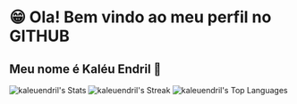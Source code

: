 # 😁 Ola! Bem vindo ao meu perfil no GITHUB
## Meu nome é Kaléu Endril 🤝
![kaleuendril's Stats](https://github-readme-stats.vercel.app/api?username=kaleuendril&theme=darcula&show_icons=true&hide_border=false&count_private=true)
![kaleuendril's Streak](https://github-readme-streak-stats.herokuapp.com/?user=kaleuendril&theme=darcula&hide_border=false)
![kaleuendril's Top Languages](https://github-readme-stats.vercel.app/api/top-langs/?username=kaleuendril&theme=darcula&show_icons=true&hide_border=false&layout=compact)
